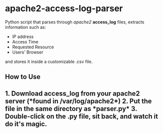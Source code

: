 # apache2-access-log-parser
Python script that parses through *apache2* **access_log** files, extracts information such as:

* IP address
* Access Time
* Requested Resource
* Users' Browser

and stores it inside a customizable .csv file.

<h2>How to Use<h2>
  1. Download access_log from your apache2 server (*found in /var/log/apache2*) 
  2. Put the file in the same directory as *parser.py*
  3. Double-click on the .py file, sit back, and watch it do it's magic.
